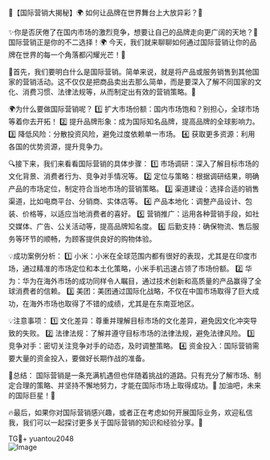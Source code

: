 🎉【国际营销大揭秘】🌍 如何让品牌在世界舞台上大放异彩？🚀

✨你是否厌倦了在国内市场的激烈竞争，想要让自己的品牌走向更广阔的天地？🤔 国际营销正是你的不二选择！🌍 今天，我们就来聊聊如何通过国际营销让你的品牌在世界的每一个角落都闪耀光芒！🌟

🌈首先，我们要明白什么是国际营销。简单来说，就是将产品或服务销售到其他国家的营销活动。这不仅仅是把商品卖出去那么简单，而是要深入了解不同国家的文化、消费习惯、法律法规等，从而制定出有效的营销策略。💼

🌍为什么要做国际营销呢？
1️⃣ 扩大市场份额：国内市场饱和？别担心，全球市场等着你去开拓！
2️⃣ 提升品牌形象：成为国际知名品牌，提高品牌的全球影响力。
3️⃣ 降低风险：分散投资风险，避免过度依赖单一市场。
4️⃣ 获取更多资源：利用各国的优势资源，提升竞争力。

🔍接下来，我们来看看国际营销的具体步骤：
1️⃣ 市场调研：深入了解目标市场的文化背景、消费者行为、竞争对手情况等。
2️⃣ 定位与策略：根据调研结果，明确产品的市场定位，制定符合当地市场的营销策略。
3️⃣ 渠道建设：选择合适的销售渠道，比如电商平台、分销商、实体店等。
4️⃣ 产品本地化：调整产品设计、包装、价格等，以适应当地消费者的喜好。
5️⃣ 营销推广：运用各种营销手段，如社交媒体、广告、公关活动等，提高品牌知名度。
6️⃣ 后勤支持：确保物流、售后服务等环节的顺畅，为顾客提供良好的购物体验。

💡成功案例分析：
1️⃣ 小米：小米在全球范围内都有很好的表现，尤其是在印度市场，通过精准的市场定位和本土化策略，小米手机迅速占领了市场份额。
2️⃣ 华为：华为在海外市场的成功同样令人瞩目，通过技术创新和高质量的产品赢得了全球消费者的信赖。
3️⃣ 美团：美团通过国际化战略，不仅在中国市场取得了巨大成功，在海外市场也取得了不错的成绩，尤其是在东南亚地区。

💡注意事项：
1️⃣ 文化差异：尊重并理解目标市场的文化差异，避免因文化冲突导致的失败。
2️⃣ 法律法规：了解并遵守目标市场的法律法规，避免法律风险。
3️⃣ 竞争对手：密切关注竞争对手的动态，及时调整策略。
4️⃣ 资金投入：国际营销需要大量的资金投入，要做好长期作战的准备。

🎉总结：
国际营销是一条充满机遇但也伴随着挑战的道路。只有充分了解市场、制定合理的策略、并坚持不懈地努力，才能在国际市场上取得成功。💪 加油吧，未来的国际巨星！🚀

🔥最后，如果你对国际营销感兴趣，或者正在考虑如何开展国际业务，欢迎私信我，我们可以一起探讨更多关于国际营销的知识和经验分享。🌟

TG💪+ yuantou2048  
![Image](https://github.com/user-attachments/assets/42a5a4a5-fea9-4a1d-8aa0-73e57e430cca)